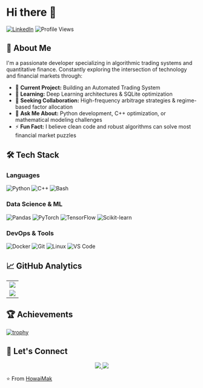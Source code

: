 # Hi there 👋

[![LinkedIn](https://img.shields.io/badge/LinkedIn-Connect-blue?style=for-the-badge&logo=linkedin)](https://www.linkedin.com/in/howaimak)
![Profile Views](https://komarev.com/ghpvc/?username=howaimak&label=Profile%20views&color=0e75b6&style=flat)

## 🚀 About Me

I'm a passionate developer specializing in algorithmic trading systems and quantitative finance. Constantly exploring the intersection of technology and financial markets through:

- 🔭 **Current Project:** Building an Automated Trading System
- 🌱 **Learning:** Deep Learning architectures & SQLite optimization
- 🤝 **Seeking Collaboration:** High-frequency arbitrage strategies & regime-based factor allocation
- 💬 **Ask Me About:** Python development, C++ optimization, or mathematical modeling challenges
- ⚡ **Fun Fact:** I believe clean code and robust algorithms can solve most financial market puzzles

## 🛠️ Tech Stack

### Languages
![Python](https://img.shields.io/badge/Python-3776AB?style=for-the-badge&logo=python&logoColor=white)
![C++](https://img.shields.io/badge/C++-00599C?style=for-the-badge&logo=c%2B%2B&logoColor=white)
![Bash](https://img.shields.io/badge/Bash-4EAA25?style=for-the-badge&logo=gnu-bash&logoColor=white)

### Data Science & ML
![Pandas](https://img.shields.io/badge/Pandas-150458?style=for-the-badge&logo=pandas)
![PyTorch](https://img.shields.io/badge/PyTorch-EE4C2C?style=for-the-badge&logo=pytorch)
![TensorFlow](https://img.shields.io/badge/TensorFlow-FF6F00?style=for-the-badge&logo=tensorflow)
![Scikit-learn](https://img.shields.io/badge/ScikitLearn-F7931E?style=for-the-badge&logo=scikit-learn)

### DevOps & Tools
![Docker](https://img.shields.io/badge/Docker-2496ED?style=for-the-badge&logo=docker&logoColor=white)
![Git](https://img.shields.io/badge/Git-F05032?style=for-the-badge&logo=git&logoColor=white)
![Linux](https://img.shields.io/badge/Linux-FCC624?style=for-the-badge&logo=linux&logoColor=black)
![VS Code](https://img.shields.io/badge/VS_Code-007ACC?style=for-the-badge&logo=visual-studio-code)

## 📈 GitHub Analytics

<table>
  <tr>
    <td>
      <img align="center" src="https://github-readme-streak-stats.herokuapp.com/?user=HowaiMak&theme=radical" />
    </td>
  </tr>
  <tr>
    <td colspan="2">
      <img src="https://github-readme-stats.vercel.app/api/top-langs/?username=HowaiMak&layout=compact&theme=radical&langs_count=8" />
    </td>
  </tr>
</table>

## 🏆 Achievements

[![trophy](https://github-profile-trophy.vercel.app/?username=howaimak&theme=onedark&row=2&column=4)](https://github.com/ryo-ma/github-profile-trophy)

## 🤝 Let's Connect

<p align="center">
  <a href="https://twitter.com/sn0wy_bun" target="_blank">
    <img src="https://img.shields.io/badge/Twitter-1DA1F2?style=for-the-badge&logo=twitter&logoColor=white" />
  </a>
  <a href="https://www.linkedin.com/in/howaimak" target="_blank">
    <img src="https://img.shields.io/badge/LinkedIn-0077B5?style=for-the-badge&logo=linkedin&logoColor=white" />
  </a>
</p>

⭐️ From [HowaiMak](https://github.com/HowaiMak)
